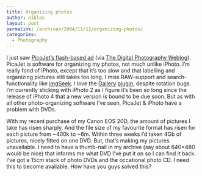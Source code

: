 ```yaml
---
title: Organizing photos
author: niklas
layout: post
permalink: /archives/2004/11/12/organizing-photos/
categories:
  - Photography
---
```

I just saw [PicoJet&#8217;s flash-based ad][1] (via [The Digital Photography Weblog][2]). PicaJet is software for organizing my photos, not much unlike iPhoto. I&#8217;m really fond of iPhoto, except that it&#8217;s too slow and that labelling and organizing pictures still takes too long. I miss RAW-support and search-functionality like [imgSeek][3]. I love the <a href="gallery.sourceforge.net" class="broken_link">Gallery</a> [plugin][4], despite rotation bugs. I&#8217;m currently sticking with iPhoto 2 as I figure it&#8217;s been so long since the release of iPhoto 4 that a new version is bound to be due soon. But as with all other photo-organizing software I&#8217;ve seen, PicaJet & iPhoto have a problem with DVDs.

With my recent purchase of my Canon EOS 20D, the amount of pictures I take has risen sharply. And the file size of my favourite format has risen for each picture from ~400k to ~6m. Within three weeks I&#8217;d taken 4Gb of pictures, nicely fitted on one DVD. But, that&#8217;s making my pictures unavailable. I need to have a thumb-nail in my archive (say about 640&#215;480 would be nice) that informs me what DVD I&#8217;ve put it on so I can find it back. I&#8217;ve got a 15cm stack of photo DVDs and the occational photo CD. I need this to become available. How have you guys solved this?

 [1]: http://www.picajet.com/pressroom/pjdemo.swf
 [2]: http://digitalphotography.weblogsinc.com/entry/0917025367178892
 [3]: http://imgseek.sourceforge.net/
 [4]: http://zwily.com/iphoto/